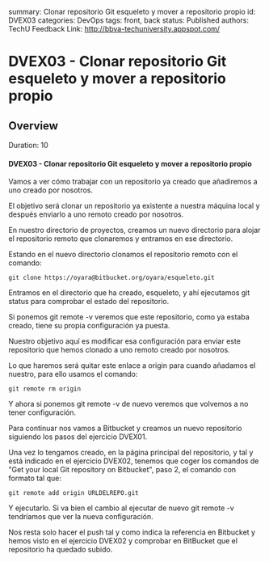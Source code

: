 summary: Clonar repositorio Git esqueleto y mover a repositorio propio
id: DVEX03
categories: DevOps
tags: front, back
status: Published 
authors: TechU
Feedback Link: http://bbva-techuniversity.appspot.com/

# DVEX03 - Clonar repositorio Git esqueleto y mover a repositorio propio
<!-- ------------------------ -->
## Overview 
Duration: 10

#### DVEX03 - Clonar repositorio Git esqueleto y mover a repositorio propio

Vamos a ver cómo trabajar con un repositorio ya creado que añadiremos a uno 
creado por nosotros.

El objetivo será clonar un repositorio ya existente a nuestra máquina local y 
después enviarlo a uno remoto creado por nosotros.

En nuestro directorio de proyectos, creamos un nuevo directorio para alojar 
el repositorio remoto que clonaremos y entramos en ese directorio.

Estando en el nuevo directorio clonamos el repositorio remoto con el comando:

```
git clone https://oyara@bitbucket.org/oyara/esqueleto.git
```

Entramos en el directorio que ha creado, esqueleto, y ahí ejecutamos 
git status para comprobar el estado del repositorio.

Si ponemos git remote -v veremos que este repositorio, como ya estaba creado,
tiene su propia configuración ya puesta.

Nuestro objetivo aquí es modificar esa configuración para enviar este repositorio 
que hemos clonado a uno remoto creado por nosotros.

Lo que haremos será quitar este enlace a origin para cuando añadamos el nuestro, 
para ello usamos el comando:

```
git remote rm origin
```

Y ahora si ponemos git remote -v de nuevo veremos que volvemos a no tener 
configuración.

Para continuar nos vamos a Bitbucket y creamos un nuevo repositorio 
siguiendo los pasos del ejercicio DVEX01.

Una vez lo tengamos creado, en la página principal del repositorio, y tal 
y está indicado en el ejercicio DVEX02, tenemos que coger los comandos de
"Get your local Git repository on Bitbucket", paso 2, el comando con formato 
tal que:

```
git remote add origin URLDELREPO.git
```

Y ejecutarlo. Si va bien el cambio al ejecutar de nuevo git remote -v 
tendríamos que ver la nueva configuración.

Nos resta solo hacer el push tal y como indica la referencia en Bitbucket y 
hemos visto en el ejercicio DVEX02 y comprobar en BitBucket que el repositorio 
ha quedado subido.